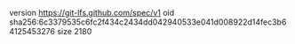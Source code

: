 version https://git-lfs.github.com/spec/v1
oid sha256:6c3379535c6fc2f434c2434dd042940533e041d008922d14fec3b64125453276
size 2180
